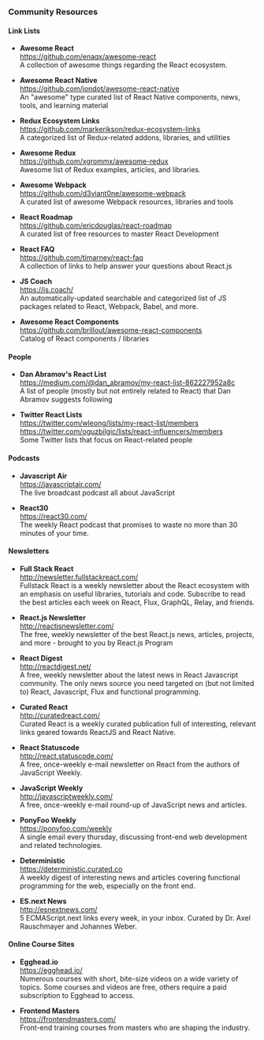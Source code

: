 ### Community Resources


#### Link Lists

- **Awesome React**  
  https://github.com/enaqx/awesome-react  
  A collection of awesome things regarding the React ecosystem.
  
- **Awesome React Native**  
  https://github.com/jondot/awesome-react-native  
  An "awesome" type curated list of React Native components, news, tools, and learning material  
  
- **Redux Ecosystem Links**  
  https://github.com/markerikson/redux-ecosystem-links  
  A categorized list of Redux-related addons, libraries, and utilities
  
- **Awesome Redux**  
  https://github.com/xgrommx/awesome-redux  
  Awesome list of Redux examples, articles, and libraries.
  
- **Awesome Webpack**  
  https://github.com/d3viant0ne/awesome-webpack  
  A curated list of awesome Webpack resources, libraries and tools

- **React Roadmap**  
  https://github.com/ericdouglas/react-roadmap  
  A curated list of free resources to master React Development
  
- **React FAQ**  
  https://github.com/timarney/react-faq  
  A collection of links to help answer your questions about React.js
  
- **JS Coach**  
  https://js.coach/  
  An automatically-updated searchable and categorized list of JS packages related to React, Webpack, Babel, and more.
  
- **Awesome React Components**  
  https://github.com/brillout/awesome-react-components  
  Catalog of React components / libraries
  

#### People

- **Dan Abramov's React List**  
  https://medium.com/@dan_abramov/my-react-list-862227952a8c  
  A list of people (mostly but not entirely related to React) that Dan Abramov suggests following
  
- **Twitter React Lists**  
  https://twitter.com/wleong/lists/my-react-list/members  
  https://twitter.com/oguzbilgic/lists/react-influencers/members  
  Some Twitter lists that focus on React-related people
  
  
#### Podcasts

- **Javascript Air**  
  https://javascriptair.com/  
  The live broadcast podcast all about JavaScript
  
- **React30**  
  https://react30.com/  
  The weekly React podcast that promises to waste no more than 30 minutes of your time.


#### Newsletters

- **Full Stack React**  
  http://newsletter.fullstackreact.com/  
  Fullstack React is a weekly newsletter about the React ecosystem with an emphasis on useful libraries, tutorials and code. Subscribe to read the best articles each week on React, Flux, GraphQL, Relay, and friends.
  
- **React.js Newsletter**  
  http://reactjsnewsletter.com/  
  The free, weekly newsletter of the best React.js news, articles, projects, and more - brought to you by React.js Program
  
- **React Digest**  
  http://reactdigest.net/  
  A free, weekly newsletter about the latest news in React Javascript community.  The only news source you need targeted on (but not limited to) React, Javascript, Flux and functional programming.
  
- **Curated React**  
  http://curatedreact.com/  
  Curated React is a weekly curated publication full of interesting, relevant links geared towards ReactJS and React Native. 
  
- **React Statuscode**  
  http://react.statuscode.com/  
  A free, once-weekly e-mail newsletter on React from the authors of JavaScript Weekly.
  
- **JavaScript Weekly**  
  http://javascriptweekly.com/  
  A free, once-weekly e-mail round-up of JavaScript news and articles.
  
- **PonyFoo Weekly**  
  https://ponyfoo.com/weekly  
  A single email every thursday, discussing front-end web development and related technologies.
  
- **Deterministic**  
  https://deterministic.curated.co  
  A weekly digest of interesting news and articles covering functional programming for the web, especially on the front end.
  
- **ES.next News**  
  http://esnextnews.com/  
  5 ECMAScript.next links every week, in your inbox.  Curated by Dr. Axel Rauschmayer and Johannes Weber.
  
  
#### Online Course Sites

- **Egghead.io**  
  https://egghead.io/  
  Numerous courses with short, bite-size videos on a wide variety of topics.  Some courses and videos are free, others require a paid subscription to Egghead to access.
  
- **Frontend Masters**  
  https://frontendmasters.com/  
  Front-end training courses from masters who are shaping the industry.
  
  
  
